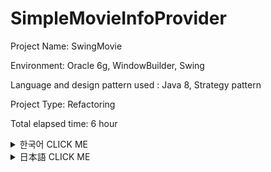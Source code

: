 # SimpleMovieInfoProvider

Project Name: SwingMovie

Environment: Oracle 6g, WindowBuilder, Swing

Language and design pattern used : Java 8, Strategy pattern

Project Type: Refactoring

Total elapsed time: 6 hour

<details><summary>한국어 CLICK ME</summary>
<p>
  
</p>
</details>

<details><summary>日本語 CLICK ME</summary>
<p>
  
## 開発の動機


始めてJavaを3週間学んで作ったSwingプロジェクトです。

簡単に映画の情報を提供して、映画を見た人のコメントを入力するプロジェクトです。

私が最初作る時は、DesignPatternに対する知識もない、コードの重複を避けるべき。という意識もありませんでした。
単に機能の完成だけしていれば、それでよいプログラムだと思いました。

半年が過ぎた今はそうじゃないことを知っております。

プログラムはコードの重複は最大限避ける必要があるし、
読みやすいコードにするべきです。

そのため、昔委作ったこのプログラムをRefactoringしようと思いました。

単純な機能の故、機能の文面の説明は省略致します。
機能は少しの間、下の短いYoutubeをご覧ください。
それだけで把握できるプログラムです。




</p>
</details>
